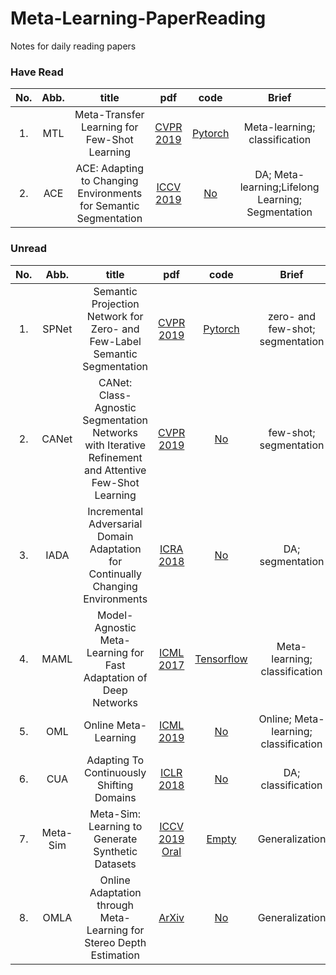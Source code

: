 # Meta-Learning-PaperReading

Notes for daily reading papers

### Have Read


| No. | Abb.| title | pdf | code | Brief| 
| :-: | :-: |:-: | :-: | :-: | :-:|
|1. | MTL |Meta-Transfer Learning for Few-Shot Learning|[CVPR 2019](https://arxiv.org/abs/1812.02391v2) | [Pytorch](https://github.com/y2l/meta-transfer-learning-pytorch) | Meta-learning; classification |
|2. | ACE |ACE: Adapting to Changing Environments for Semantic Segmentation|[ICCV 2019](https://arxiv.org/abs/1904.06268) | [No]() | DA; Meta-learning;Lifelong Learning; Segmentation |
### Unread

| No. | Abb.| title | pdf | code | Brief| 
| :-: | :-: |:-: | :-: | :-: | :-:|
|1. | SPNet |Semantic Projection Network for Zero- and Few-Label Semantic Segmentation|[CVPR 2019](http://openaccess.thecvf.com/content_CVPR_2019/papers/Xian_Semantic_Projection_Network_for_Zero-_and_Few-Label_Semantic_Segmentation_CVPR_2019_paper.pdf) | [Pytorch](https://github.com/y2l/meta-transfer-learning-pytorch) | zero- and few-shot; segmentation |
|2. | CANet |CANet: Class-Agnostic Segmentation Networks with Iterative Refinement and Attentive Few-Shot Learning|[CVPR 2019](https://arxiv.org/abs/1903.02351) | [No]() | few-shot; segmentation |
|3. | IADA |Incremental Adversarial Domain Adaptation for Continually Changing Environments|[ICRA 2018](https://arxiv.org/abs/1712.07436) | [No]() | DA; segmentation |
|4. | MAML |Model-Agnostic Meta-Learning for Fast Adaptation of Deep Networks|[ICML 2017](https://arxiv.org/abs/1703.03400) | [Tensorflow](https://github.com/cbfinn/maml) | Meta-learning; classification |
|5. | OML |Online Meta-Learning|[ICML 2019](https://arxiv.org/abs/1902.08438) | [No]() | Online; Meta-learning; classification |
|6. | CUA |Adapting To Continuously Shifting Domains|[ICLR 2018](https://openreview.net/forum?id=BJsBjPJvf) | [No]() | DA; classification |
|7. | Meta-Sim |Meta-Sim: Learning to Generate Synthetic Datasets|[ICCV 2019 Oral](https://arxiv.org/abs/1904.11621) | [Empty](https://nv-tlabs.github.io/meta-sim/) | Generalization |
|8. | OMLA |Online Adaptation through Meta-Learning for Stereo Depth Estimation|[ArXiv](https://arxiv.org/abs/1904.08462) | [No]() | Generalization |
